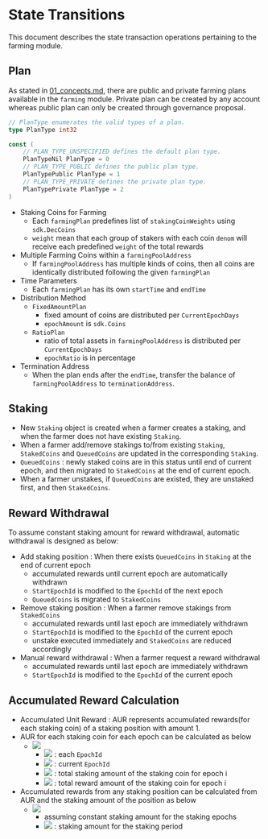 <!-- order: 3 -->

 # State Transitions

This document describes the state transaction operations pertaining to the farming module.

## Plan

As stated in [01_concepts.md](01_concepts.md), there are public and private farming plans available in the `farming` module. Private plan can be created by any account whereas public plan can only be created through governance proposal.

```go
// PlanType enumerates the valid types of a plan.
type PlanType int32

const (
    // PLAN_TYPE_UNSPECIFIED defines the default plan type.
    PlanTypeNil PlanType = 0
    // PLAN_TYPE_PUBLIC defines the public plan type.
    PlanTypePublic PlanType = 1
    // PLAN_TYPE_PRIVATE defines the private plan type.
    PlanTypePrivate PlanType = 2
)
```

- Staking Coins for Farming
  - Each `farmingPlan` predefines list of `stakingCoinWeights` using `sdk.DecCoins`
  - `weight` mean that each group of stakers with each coin `denom` will receive each predefined `weight` of the total rewards
- Multiple Farming Coins within a `farmingPoolAddress`
  - If `farmingPoolAddress` has multiple kinds of coins, then all coins are identically distributed following the given `farmingPlan`
- Time Parameters
  - Each `farmingPlan` has its own `startTime` and `endTime`
- Distribution Method
  - `FixedAmountPlan`
    - fixed amount of coins are distributed per `CurrentEpochDays`
    - `epochAmount` is `sdk.Coins`
  - `RatioPlan`
    - ratio of total assets in `farmingPoolAddress` is distributed per `CurrentEpochDays`
    - `epochRatio` is in percentage
- Termination Address
  - When the plan ends after the `endTime`, transfer the balance of `farmingPoolAddress` to `terminationAddress`.

## Staking

- New `Staking` object is created when a farmer creates a staking, and when the farmer does not have existing `Staking`.
- When a farmer add/remove stakings to/from existing `Staking`, `StakedCoins` and `QueuedCoins` are updated in the corresponding `Staking`.
- `QueuedCoins` : newly staked coins are in this status until end of current epoch, and then migrated to `StakedCoins` at the end of current epoch.
- When a farmer unstakes, if `QueuedCoins` are existed, they are unstaked first, and then `StakedCoins`.

## Reward Withdrawal

To assume constant staking amount for reward withdrawal, automatic withdrawal is designed as below:
- Add staking position : When there exists `QueuedCoins` in `Staking` at the end of current epoch
  - accumulated rewards until current epoch are automatically withdrawn
  - `StartEpochId` is modified to the `EpochId` of the next epoch
  - `QueuedCoins` is migrated to `StakedCoins`
- Remove staking position : When a farmer remove stakings from `StakedCoins`
  - accumulated rewards until last epoch are immediately withdrawn
  - `StartEpochId` is modified to the `EpochId` of the current epoch
  - unstake executed immediately and `StakedCoins` are reduced accordingly
- Manual reward withdrawal : When a farmer request a reward withdrawal
  - accumulated rewards until last epoch are immediately withdrawn
  - `StartEpochId` is modified to the `EpochId` of the current epoch

## Accumulated Reward Calculation

- Accumulated Unit Reward : AUR represents accumulated rewards(for each staking coin) of a staking position with amount 1.
- AUR for each staking coin for each epoch can be calculated as below
  - ![](https://latex.codecogs.com/svg.latex?\Large&space;\sum_{i=0}^{now}\frac{TR_i}{TS_i})
    - ![](https://latex.codecogs.com/svg.latex?\Large&space;i) : each `EpochId`
    - ![](https://latex.codecogs.com/svg.latex?\Large&space;now) : current `EpochId`
    - ![](https://latex.codecogs.com/svg.latex?\Large&space;TS_i) : total staking amount of the staking coin for epoch i
    - ![](https://latex.codecogs.com/svg.latex?\Large&space;TR_i) : total reward amount of the staking coin for epoch i
- Accumulated rewards from any staking position can be calculated from AUR and the staking amount of the position as below
  - ![](https://latex.codecogs.com/svg.latex?\Large&space;x*\(\sum_{i=0}^{now}\frac{TR_i}{TS_i}-\sum_{i=0}^{start}\frac{TR_i}{TS_i}\))
    - assuming constant staking amount for the staking epochs
    - ![](https://latex.codecogs.com/svg.latex?\Large&space;x) : staking amount for the staking period